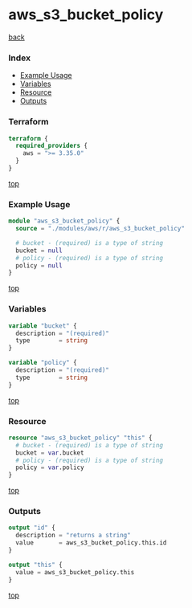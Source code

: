 # aws_s3_bucket_policy

[back](../aws.md)

### Index

- [Example Usage](#example-usage)
- [Variables](#variables)
- [Resource](#resource)
- [Outputs](#outputs)

### Terraform

```terraform
terraform {
  required_providers {
    aws = ">= 3.35.0"
  }
}
```

[top](#index)

### Example Usage

```terraform
module "aws_s3_bucket_policy" {
  source = "./modules/aws/r/aws_s3_bucket_policy"

  # bucket - (required) is a type of string
  bucket = null
  # policy - (required) is a type of string
  policy = null
}
```

[top](#index)

### Variables

```terraform
variable "bucket" {
  description = "(required)"
  type        = string
}

variable "policy" {
  description = "(required)"
  type        = string
}
```

[top](#index)

### Resource

```terraform
resource "aws_s3_bucket_policy" "this" {
  # bucket - (required) is a type of string
  bucket = var.bucket
  # policy - (required) is a type of string
  policy = var.policy
}
```

[top](#index)

### Outputs

```terraform
output "id" {
  description = "returns a string"
  value       = aws_s3_bucket_policy.this.id
}

output "this" {
  value = aws_s3_bucket_policy.this
}
```

[top](#index)